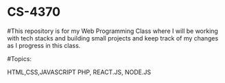# CS-4370

#This repository is for my Web Programming Class where I will be working with tech stacks and building small projects and keep track of my changes as I progress in this class.

#Topics:

HTML,CSS,JAVASCRIPT
PHP, REACT.JS, NODE.JS
